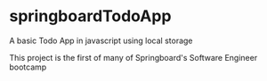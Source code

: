 # springboardTodoApp

A basic Todo App in javascript using local storage

This project is the first of many of Springboard's Software Engineer bootcamp
